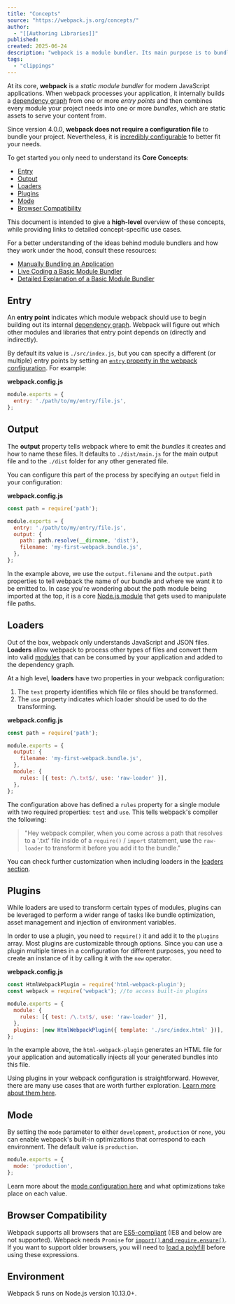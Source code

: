 ```yaml
---
title: "Concepts"
source: "https://webpack.js.org/concepts/"
author:
  - "[[Authoring Libraries]]"
published:
created: 2025-06-24
description: "webpack is a module bundler. Its main purpose is to bundle JavaScript files for usage in a browser, yet it is also capable of transforming, bundling, or packaging just about any resource or asset."
tags:
  - "clippings"
---
```

At its core, **webpack** is a *static module bundler* for modern JavaScript applications. When webpack processes your application, it internally builds a [dependency graph](https://webpack.js.org/concepts/dependency-graph/) from one or more *entry points* and then combines every module your project needs into one or more *bundles*, which are static assets to serve your content from.

Since version 4.0.0, **webpack does not require a configuration file** to bundle your project. Nevertheless, it is [incredibly configurable](https://webpack.js.org/configuration) to better fit your needs.

To get started you only need to understand its **Core Concepts**:

- [Entry](https://webpack.js.org/concepts/#entry)
- [Output](https://webpack.js.org/concepts/#output)
- [Loaders](https://webpack.js.org/concepts/#loaders)
- [Plugins](https://webpack.js.org/concepts/#plugins)
- [Mode](https://webpack.js.org/concepts/#mode)
- [Browser Compatibility](https://webpack.js.org/concepts/#browser-compatibility)

This document is intended to give a **high-level** overview of these concepts, while providing links to detailed concept-specific use cases.

For a better understanding of the ideas behind module bundlers and how they work under the hood, consult these resources:

- [Manually Bundling an Application](https://www.youtube.com/watch?v=UNMkLHzofQI)
- [Live Coding a Basic Module Bundler](https://www.youtube.com/watch?v=Gc9-7PBqOC8)
- [Detailed Explanation of a Basic Module Bundler](https://github.com/ronami/minipack)

## Entry

An **entry point** indicates which module webpack should use to begin building out its internal [dependency graph](https://webpack.js.org/concepts/dependency-graph/). Webpack will figure out which other modules and libraries that entry point depends on (directly and indirectly).

By default its value is `./src/index.js`, but you can specify a different (or multiple) entry points by setting an [`entry` property in the webpack configuration](https://webpack.js.org/configuration/entry-context/#entry). For example:

**webpack.config.js**

```js
module.exports = {
  entry: './path/to/my/entry/file.js',
};
```

## Output

The **output** property tells webpack where to emit the *bundles* it creates and how to name these files. It defaults to `./dist/main.js` for the main output file and to the `./dist` folder for any other generated file.

You can configure this part of the process by specifying an `output` field in your configuration:

**webpack.config.js**

```javascript
const path = require('path');

module.exports = {
  entry: './path/to/my/entry/file.js',
  output: {
    path: path.resolve(__dirname, 'dist'),
    filename: 'my-first-webpack.bundle.js',
  },
};
```

In the example above, we use the `output.filename` and the `output.path` properties to tell webpack the name of our bundle and where we want it to be emitted to. In case you're wondering about the path module being imported at the top, it is a core [Node.js module](https://nodejs.org/api/modules.html) that gets used to manipulate file paths.

## Loaders

Out of the box, webpack only understands JavaScript and JSON files. **Loaders** allow webpack to process other types of files and convert them into valid [modules](https://webpack.js.org/concepts/modules) that can be consumed by your application and added to the dependency graph.

At a high level, **loaders** have two properties in your webpack configuration:

1. The `test` property identifies which file or files should be transformed.
2. The `use` property indicates which loader should be used to do the transforming.

**webpack.config.js**

```javascript
const path = require('path');

module.exports = {
  output: {
    filename: 'my-first-webpack.bundle.js',
  },
  module: {
    rules: [{ test: /\.txt$/, use: 'raw-loader' }],
  },
};
```

The configuration above has defined a `rules` property for a single module with two required properties: `test` and `use`. This tells webpack's compiler the following:

> "Hey webpack compiler, when you come across a path that resolves to a '.txt' file inside of a `require()` / `import` statement, **use** the `raw-loader` to transform it before you add it to the bundle."

You can check further customization when including loaders in the [loaders section](https://webpack.js.org/concepts/loaders).

## Plugins

While loaders are used to transform certain types of modules, plugins can be leveraged to perform a wider range of tasks like bundle optimization, asset management and injection of environment variables.

In order to use a plugin, you need to `require()` it and add it to the `plugins` array. Most plugins are customizable through options. Since you can use a plugin multiple times in a configuration for different purposes, you need to create an instance of it by calling it with the `new` operator.

**webpack.config.js**

```javascript
const HtmlWebpackPlugin = require('html-webpack-plugin');
const webpack = require('webpack'); //to access built-in plugins

module.exports = {
  module: {
    rules: [{ test: /\.txt$/, use: 'raw-loader' }],
  },
  plugins: [new HtmlWebpackPlugin({ template: './src/index.html' })],
};
```

In the example above, the `html-webpack-plugin` generates an HTML file for your application and automatically injects all your generated bundles into this file.

Using plugins in your webpack configuration is straightforward. However, there are many use cases that are worth further exploration. [Learn more about them here](https://webpack.js.org/concepts/plugins).

## Mode

By setting the `mode` parameter to either `development`, `production` or `none`, you can enable webpack's built-in optimizations that correspond to each environment. The default value is `production`.

```javascript
module.exports = {
  mode: 'production',
};
```

Learn more about the [mode configuration here](https://webpack.js.org/configuration/mode) and what optimizations take place on each value.

## Browser Compatibility

Webpack supports all browsers that are [ES5-compliant](https://compat-table.github.io/compat-table/es5/) (IE8 and below are not supported). Webpack needs `Promise` for [`import()` and `require.ensure()`](https://webpack.js.org/guides/code-splitting/#dynamic-imports). If you want to support older browsers, you will need to [load a polyfill](https://webpack.js.org/guides/shimming/) before using these expressions.

## Environment

Webpack 5 runs on Node.js version 10.13.0+.